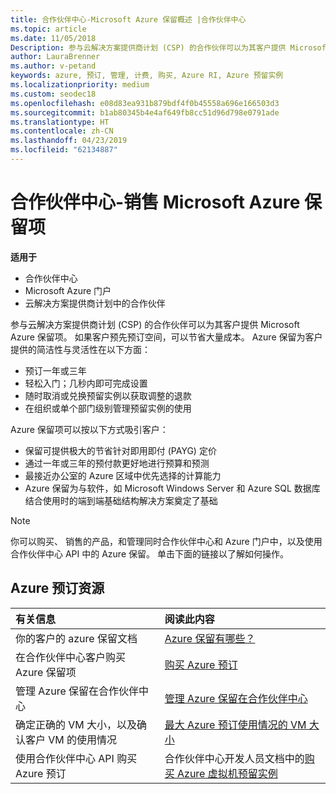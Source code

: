 ```yaml
---
title: 合作伙伴中心-Microsoft Azure 保留概述 |合作伙伴中心
ms.topic: article
ms.date: 11/05/2018
Description: 参与云解决方案提供商计划 (CSP) 的合作伙伴可以为其客户提供 Microsoft Azure 保留项。
author: LauraBrenner
ms.author: v-petand
keywords: azure, 预订, 管理, 计费, 购买, Azure RI, Azure 预留实例
ms.localizationpriority: medium
ms.custom: seodec18
ms.openlocfilehash: e08d83ea931b879bdf4f0b45558a696e166503d3
ms.sourcegitcommit: b1ab80345b4e4af649fb8cc51d96d798e0791ade
ms.translationtype: HT
ms.contentlocale: zh-CN
ms.lasthandoff: 04/23/2019
ms.locfileid: "62134887"
---
```

# <a name="partner-center---sell-microsoft-azure-reservations"></a>合作伙伴中心-销售 Microsoft Azure 保留项

<!--Maggie, 12/7/18 - Added "Partner Center" to metadata title and H1 title as per Catherine Watson in bug #19868631-->

**适用于**

- 合作伙伴中心
- Microsoft Azure 门户
- 云解决方案提供商计划中的合作伙伴

参与云解决方案提供商计划 (CSP) 的合作伙伴可以为其客户提供 Microsoft Azure 保留项。 如果客户预先预订空间，可以节省大量成本。 Azure 保留为客户提供的简洁性与灵活性在以下方面：

- 预订一年或三年
- 轻松入门；几秒内即可完成设置
- 随时取消或兑换预留实例以获取调整的退款
- 在组织或单个部门级别管理预留实例的使用 

Azure 保留项可以按以下方式吸引客户：

- 保留可提供极大的节省针对即用即付 (PAYG) 定价
- 通过一年或三年的预付款更好地进行预算和预测
- 最接近办公室的 Azure 区域中优先选择的计算能力
- Azure 保留为与软件，如 Microsoft Windows Server 和 Azure SQL 数据库结合使用时的端到端基础结构解决方案奠定了基础

>[!NOTE]
> 你可以购买、 销售的产品，和管理同时合作伙伴中心和 Azure 门户中，以及使用合作伙伴中心 API 中的 Azure 保留。 单击下面的链接以了解如何操作。

## <a name="azure-reservations-resources"></a>Azure 预订资源

|**有关信息**   |**阅读此内容**    |
|:-----------------------------|:-----------------|
| 你的客户的 azure 保留文档 | [Azure 保留有哪些？](https://docs.microsoft.com/azure/billing/billing-save-compute-costs-reservations)
|在合作伙伴中心客户购买 Azure 保留项   |[购买 Azure 预订](azure-reservations-buying.md)
|管理 Azure 保留在合作伙伴中心 | [管理 Azure 保留在合作伙伴中心](azure-reservations-manage.md)
|确定正确的 VM 大小，以及确认客户 VM 的使用情况   |[最大 Azure 预订使用情况的 VM 大小](azure-usage.md)   |
|使用合作伙伴中心 API 购买 Azure 预订 | 合作伙伴中心开发人员文档中的[购买 Azure 虚拟机预留实例](https://docs.microsoft.com/partner-center/develop/purchase-azure-reservations)